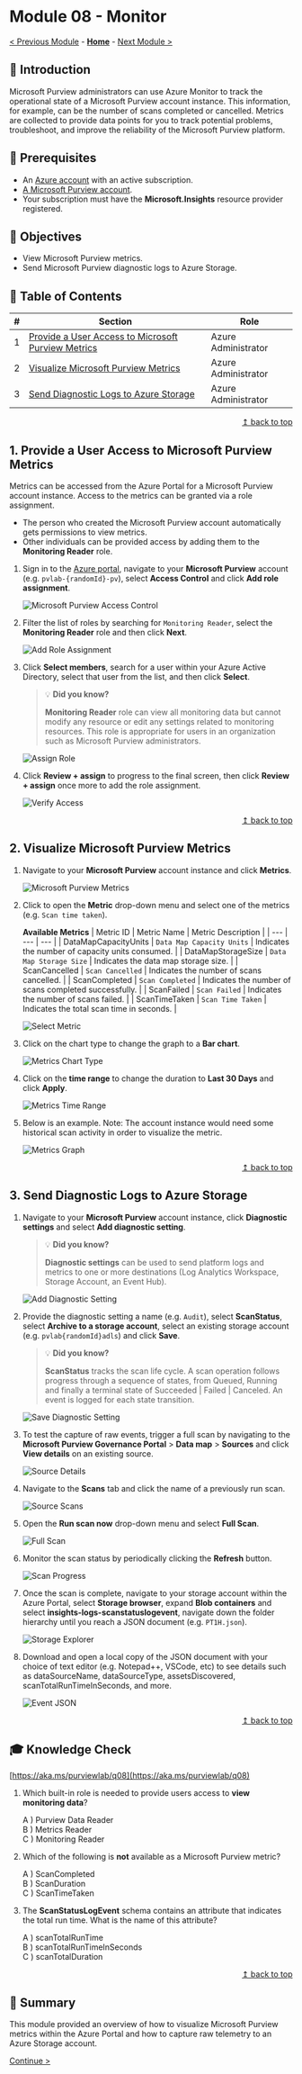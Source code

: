 # Module 08 - Monitor

[< Previous Module](../challenge2/module07.md) - **[Home](../README.md)** - [Next Module >](../challenge2/module17.md)

## :loudspeaker: Introduction

Microsoft Purview administrators can use Azure Monitor to track the operational state of a Microsoft Purview account instance. This information, for example, can be the number of scans completed or cancelled. Metrics are collected to provide data points for you to track potential problems, troubleshoot, and improve the reliability of the Microsoft Purview platform.

## :thinking: Prerequisites

- An [Azure account](https://azure.microsoft.com/free/) with an active subscription.
- [A Microsoft Purview account](../challenge1/module01.md).
- Your subscription must have the **Microsoft.Insights** resource provider registered.

## :dart: Objectives

- View Microsoft Purview metrics.
- Send Microsoft Purview diagnostic logs to Azure Storage.

## :bookmark_tabs: Table of Contents

| #   | Section                                                                                                     | Role                |
| --- | ----------------------------------------------------------------------------------------------------------- | ------------------- |
| 1   | [Provide a User Access to Microsoft Purview Metrics](#1-provide-a-user-access-to-microsoft-purview-metrics) | Azure Administrator |
| 2   | [Visualize Microsoft Purview Metrics](#2-visualize-microsoft-purview-metrics)                               | Azure Administrator |
| 3   | [Send Diagnostic Logs to Azure Storage](#3-send-diagnostic-logs-to-azure-storage)                           | Azure Administrator |

<div align="right"><a href="#module-08---monitor">↥ back to top</a></div>

## 1. Provide a User Access to Microsoft Purview Metrics

Metrics can be accessed from the Azure Portal for a Microsoft Purview account instance. Access to the metrics can be granted via a role assignment.

- The person who created the Microsoft Purview account automatically gets permissions to view metrics.
- Other individuals can be provided access by adding them to the **Monitoring Reader** role.

1. Sign in to the [Azure portal](https://portal.azure.com), navigate to your **Microsoft Purview** account (e.g. `pvlab-{randomId}-pv`), select **Access Control** and click **Add role assignment**.

   ![Microsoft Purview Access Control](../images/module08/08.01-purview-access.png)

2. Filter the list of roles by searching for `Monitoring Reader`, select the **Monitoring Reader** role and then click **Next**.

   ![Add Role Assignment](../images/module08/08.02-access-add.png)

3. Click **Select members**, search for a user within your Azure Active Directory, select that user from the list, and then click **Select**.

   > :bulb: **Did you know?**
   >
   > **Monitoring Reader** role can view all monitoring data but cannot modify any resource or edit any settings related to monitoring resources. This role is appropriate for users in an organization such as Microsoft Purview administrators.

   ![Assign Role](../images/module08/08.03-access-assign.png)

4. Click **Review + assign** to progress to the final screen, then click **Review + assign** once more to add the role assignment.

   ![Verify Access](../images/module08/08.04-access-verify.png)

<div align="right"><a href="#module-08---monitor">↥ back to top</a></div>

## 2. Visualize Microsoft Purview Metrics

1. Navigate to your **Microsoft Purview** account instance and click **Metrics**.

   ![Microsoft Purview Metrics](../images/module08/08.05-purview-metrics.png)

2. Click to open the **Metric** drop-down menu and select one of the metrics (e.g. `Scan time taken`).

   **Available Metrics**
   | Metric ID | Metric Name | Metric Description |
   | --- | --- | --- |
   | DataMapCapacityUnits | `Data Map Capacity Units` | Indicates the number of capacity units consumed. |
   | DataMapStorageSize | `Data Map Storage Size` | Indicates the data map storage size. |
   | ScanCancelled | `Scan Cancelled` | Indicates the number of scans cancelled. |
   | ScanCompleted | `Scan Completed` | Indicates the number of scans completed successfully. |
   | ScanFailed | `Scan Failed` | Indicates the number of scans failed. |
   | ScanTimeTaken | `Scan Time Taken` | Indicates the total scan time in seconds. |

   ![Select Metric](../images/module08/08.06-metrics-select.png)

3. Click on the chart type to change the graph to a **Bar chart**.

   ![Metrics Chart Type](../images/module08/08.07-metrics-chart.png)

4. Click on the **time range** to change the duration to **Last 30 Days** and click **Apply**.

   ![Metrics Time Range](../images/module08/08.08-metrics-range.png)

5. Below is an example. Note: The account instance would need some historical scan activity in order to visualize the metric.

   ![Metrics Graph](../images/module08/08.09-metrics-graph.png)

<div align="right"><a href="#module-08---monitor">↥ back to top</a></div>

## 3. Send Diagnostic Logs to Azure Storage

1. Navigate to your **Microsoft Purview** account instance, click **Diagnostic settings** and select **Add diagnostic setting**.

   > :bulb: **Did you know?**
   >
   > **Diagnostic settings** can be used to send platform logs and metrics to one or more destinations (Log Analytics Workspace, Storage Account, an Event Hub).

   ![Add Diagnostic Setting](../images/module08/08.14-diagnostic-add.png)

2. Provide the diagnostic setting a name (e.g. `Audit`), select **ScanStatus**, select **Archive to a storage account**, select an existing storage account (e.g. `pvlab{randomId}adls`) and click **Save**.

   > :bulb: **Did you know?**
   >
   > **ScanStatus** tracks the scan life cycle. A scan operation follows progress through a sequence of states, from Queued, Running and finally a terminal state of Succeeded | Failed | Canceled. An event is logged for each state transition.

   ![Save Diagnostic Setting](../images/module08/08.15-diagnostic-save.png)

3. To test the capture of raw events, trigger a full scan by navigating to the **Microsoft Purview Governance Portal** > **Data map** > **Sources** and click **View details** on an existing source.

   ![Source Details](../images/module08/08.16-sources-details.png)

4. Navigate to the **Scans** tab and click the name of a previously run scan.

   ![Source Scans](../images/module08/08.17-sources-scans.png)

5. Open the **Run scan now** drop-down menu and select **Full Scan**.

   ![Full Scan](../images/module08/08.18-scan-full.png)

6. Monitor the scan status by periodically clicking the **Refresh** button.

   ![Scan Progress](../images/module08/08.19-scan-progress.png)

7. Once the scan is complete, navigate to your storage account within the Azure Portal, select **Storage browser**, expand **Blob containers** and select **insights-logs-scanstatuslogevent**, navigate down the folder hierarchy until you reach a JSON document (e.g. `PT1H.json`).

   ![Storage Explorer](../images/module08/08.20-storage-explorer.png)

8. Download and open a local copy of the JSON document with your choice of text editor (e.g. Notepad++, VSCode, etc) to see details such as dataSourceName, dataSourceType, assetsDiscovered, scanTotalRunTimeInSeconds, and more.

   ![Event JSON](../images/module08/08.21-event-json.png)

<div align="right"><a href="#module-08---monitor">↥ back to top</a></div>

## :mortar_board: Knowledge Check

[https://aka.ms/purviewlab/q08](https://aka.ms/purviewlab/q08)

1. Which built-in role is needed to provide users access to **view monitoring data**?

   A ) Purview Data Reader  
   B ) Metrics Reader  
   C ) Monitoring Reader

2. Which of the following is **not** available as a Microsoft Purview metric?

   A ) ScanCompleted  
   B ) ScanDuration  
   C ) ScanTimeTaken

3. The **ScanStatusLogEvent** schema contains an attribute that indicates the total run time. What is the name of this attribute?

   A ) scanTotalRunTime  
   B ) scanTotalRunTimeInSeconds  
   C ) scanTotalDuration

<div align="right"><a href="#module-08---monitor">↥ back to top</a></div>

## :tada: Summary

This module provided an overview of how to visualize Microsoft Purview metrics within the Azure Portal and how to capture raw telemetry to an Azure Storage account.

[Continue >](../challenge2/module17.md)
